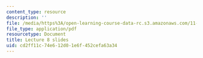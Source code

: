 ```yaml
---
content_type: resource
description: ''
file: /media/https%3A/open-learning-course-data-rc.s3.amazonaws.com/11-438-economic-development-planning-spring-2020/cd2ff11c74e612d01e6f452cefa63a34_MIT11_438s20_lec8.pdf
file_type: application/pdf
resourcetype: Document
title: Lecture 8 slides
uid: cd2ff11c-74e6-12d0-1e6f-452cefa63a34
---
```

